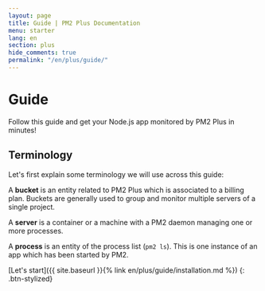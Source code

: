 ```yaml
---
layout: page
title: Guide | PM2 Plus Documentation
menu: starter
lang: en
section: plus
hide_comments: true
permalink: "/en/plus/guide/"
---
```


# Guide

Follow this guide and get your Node.js app monitored by PM2 Plus in minutes!

## Terminology

Let's first explain some terminology we will use across this guide:

A **bucket** is an entity related to PM2 Plus which is associated to a billing plan. Buckets are generally used to group and monitor multiple servers of a single project.

A **server** is a container or a machine with a PM2 daemon managing one or more processes.

A **process** is an entity of the process list (`pm2 ls`). This is one instance of an app which has been started by PM2.

[Let's start]({{ site.baseurl }}{% link en/plus/guide/installation.md %})
{: .btn-stylized}
